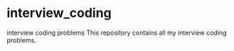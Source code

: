 # interview_coding
interview coding problems
This repository contains all my interview coding problems. 
